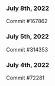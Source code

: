 ### July 8th, 2022

Commit #167862

### July 5th, 2022

Commit #314353


### July 4th, 2022

Commit #72281
